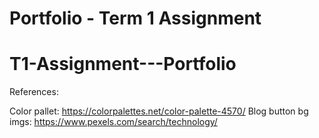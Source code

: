 # Portfolio - Term 1 Assignment
# T1-Assignment---Portfolio









References:

Color pallet:           https://colorpalettes.net/color-palette-4570/
Blog button bg imgs:    https://www.pexels.com/search/technology/ 